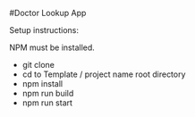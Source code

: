 #Doctor Lookup App

Setup instructions:

NPM must be installed.

* git clone
* cd to Template / project name root directory
* npm install
* npm run build
* npm run start

